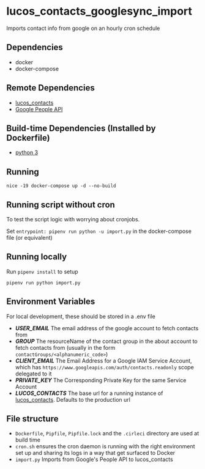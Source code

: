 # lucos_contacts_googlesync_import
Imports contact info from google on an hourly cron schedule

## Dependencies

* docker
* docker-compose

## Remote Dependencies

* [lucos_contacts](https://github.com/lucas42/lucos_contacts)
* [Google People API](https://developers.google.com/people)

## Build-time Dependencies (Installed by Dockerfile)

* [python 3](https://www.python.org/download/releases/3.0/)

## Running
`nice -19 docker-compose up -d --no-build`

## Running script without cron

To test the script logic with worrying about cronjobs.

Set `entrypoint: pipenv run python -u import.py` in the docker-compose file (or equivalent)

## Running locally

Run `pipenv install` to setup

`pipenv run python import.py`


## Environment Variables
For local development, these should be stored in a .env file

* _**USER_EMAIL**_ The email address of the google account to fetch contacts from
* _**GROUP**_ The resourceName of the contact group in the about account to fetch contacts from (usually in the form `contactGroups/<alphanumeric_code>`)
* _**CLIENT_EMAIL**_ The Email Address for a Google IAM Service Account, which has `https://www.googleapis.com/auth/contacts.readonly` scope delegated to it
* _**PRIVATE_KEY**_ The Corresponding Private Key for the same Service Account
* _**LUCOS_CONTACTS**_ The base url for a running instance of [lucos_contacts](https://github.com/lucas42/lucos_contacts).  Defaults to the production url

## File structure

* `Dockerfile`, `Pipfile`, `Pipfile.lock` and the `.cirleci` directory are used at build time
* `cron.sh` ensures the cron daemon is running with the right environment set up and sharing its logs in a way that get surfaced to Docker
* `import.py` Imports from Google's People API to lucos_contacts